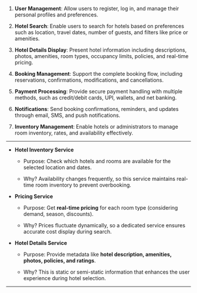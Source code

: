 
1. **User Management**: Allow users to register, log in, and manage their personal profiles and preferences.

2. **Hotel Search**: Enable users to search for hotels based on preferences such as location, travel dates, number of guests, and filters like price or amenities.

3. **Hotel Details Display**: Present hotel information including descriptions, photos, amenities, room types, occupancy limits, policies, and real-time pricing.

4. **Booking Management**: Support the complete booking flow, including reservations, confirmations, modifications, and cancellations.

5. **Payment Processing**: Provide secure payment handling with multiple methods, such as credit/debit cards, UPI, wallets, and net banking.

6. **Notifications**: Send booking confirmations, reminders, and updates through email, SMS, and push notifications.

7. **Inventory Management**: Enable hotels or administrators to manage room inventory, rates, and availability effectively.

---

- **Hotel Inventory Service**
    
    - Purpose: Check which hotels and rooms are available for the selected location and dates.
        
    - Why? Availability changes frequently, so this service maintains real-time room inventory to prevent overbooking.
        
- **Pricing Service**
    
    - Purpose: Get **real-time pricing** for each room type (considering demand, season, discounts).
        
    - Why? Prices fluctuate dynamically, so a dedicated service ensures accurate cost display during search.
        
- **Hotel Details Service**
    
    - Purpose: Provide metadata like **hotel description, amenities, photos, policies, and ratings**.
        
    - Why? This is static or semi-static information that enhances the user experience during hotel selection.

---
